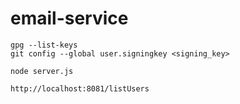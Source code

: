 # email-service

    gpg --list-keys
    git config --global user.signingkey <signing_key>

    node server.js

    http://localhost:8081/listUsers